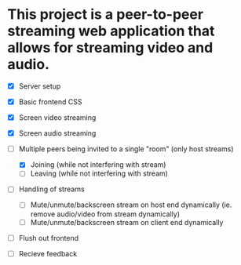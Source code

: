 # This project is a peer-to-peer streaming web application that allows for streaming video and audio.

- [x] Server setup
- [x] Basic frontend CSS

- [x] Screen video streaming
- [x] Screen audio streaming

- [ ] Multiple peers being invited to a single "room" (only host streams)
    - [x] Joining (while not interfering with stream)
    - [ ] Leaving (while not interfering with stream)

- [ ] Handling of streams
    - [ ] Mute/unmute/backscreen stream on host end dynamically (ie. remove audio/video from stream dynamically)
    - [ ] Mute/unmute/backscreen stream on client end dynamically

- [ ] Flush out frontend

- [ ] Recieve feedback